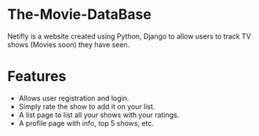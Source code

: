 # The-Movie-DataBase
Netifly is a website created using Python, Django to allow users to track TV shows (Movies soon) they have seen.

# Features
- Allows user registration and login.
- Simply rate the show to add it on your list.
- A list page to list all your shows with your ratings.
- A profile page with info, top 5 shows, etc.
